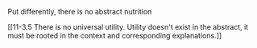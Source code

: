 Put differently, there is no abstract nutrition

[[11-3.5 There is no universal utility. Utility doesn't exist in the abstract, it must be rooted in the context and corresponding explanations.]]